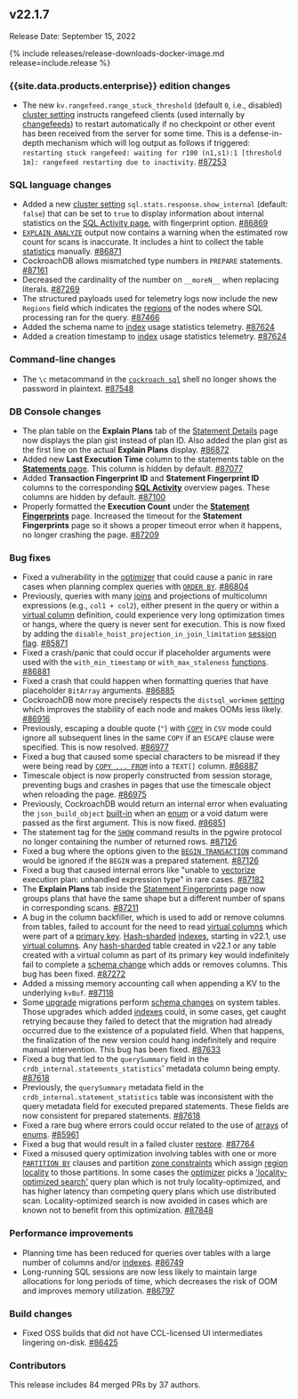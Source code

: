 ## v22.1.7

Release Date: September 15, 2022

{% include releases/release-downloads-docker-image.md release=include.release %}

<h3 id="v22-1-7-enterprise-edition-changes">{{site.data.products.enterprise}} edition changes</h3>

- The new `kv.rangefeed.range_stuck_threshold` (default `0`, i.e., disabled) [cluster setting](../v22.1/cluster-settings.html) instructs rangefeed clients (used internally by [changefeeds](../v22.1/create-and-configure-changefeeds.html)) to restart automatically if no checkpoint or other event has been received from the server for some time. This is a defense-in-depth mechanism which will log output as follows if triggered: `restarting stuck rangefeed: waiting for r100 (n1,s1):1 [threshold 1m]: rangefeed restarting due to inactivity`. [#87253][#87253]

<h3 id="v22-1-7-sql-language-changes">SQL language changes</h3>

- Added a new [cluster setting](../v22.1/cluster-settings.html) `sql.stats.response.show_internal` (default: `false`) that can be set to `true` to display information about internal statistics on the [SQL Activity page](../v22.1/ui-sql-dashboard.html), with fingerprint option. [#86869][#86869]
- [`EXPLAIN ANALYZE`](../v22.1/explain-analyze.html) output now contains a warning when the estimated row count for scans is inaccurate. It includes a hint to collect the table [statistics](../v22.1/cost-based-optimizer.html#table-statistics) manually. [#86871][#86871]
- CockroachDB allows mismatched type numbers in `PREPARE` statements. [#87161][#87161]
- Decreased the cardinality of the number on `__moreN__` when replacing literals. [#87269][#87269]
- The structured payloads used for telemetry logs now include the new `Regions` field which indicates the [regions](../v22.1/multiregion-overview.html#database-regions) of the nodes where SQL processing ran for the query. [#87466][#87466]
- Added the schema name to [index](../v22.1/indexes.html) usage statistics telemetry. [#87624][#87624]
- Added a creation timestamp to [index](../v22.1/indexes.html) usage statistics telemetry. [#87624][#87624]

<h3 id="v22-1-7-command-line-changes">Command-line changes</h3>

- The `\c` metacommand in the [`cockroach sql`](../v22.1/cockroach-sql.html) shell no longer shows the password in plaintext. [#87548][#87548]

<h3 id="v22-1-7-db-console-changes">DB Console changes</h3>

- The plan table on the **Explain Plans** tab of the [Statement Details](../v22.1/ui-statements-page.html) page now displays the plan gist instead of plan ID. Also added the plan gist as the first line on the actual **Explain Plans** display. [#86872][#86872]
- Added new **Last Execution Time** column to the statements table on the [**Statements** page](../v22.1/ui-statements-page.html). This column is hidden by default. [#87077][#87077]
- Added **Transaction Fingerprint ID** and **Statement Fingerprint ID** columns to the corresponding [**SQL Activity**](../v22.1/ui-sql-dashboard.html) overview pages. These columns are hidden by default. [#87100][#87100]
- Properly formatted the **Execution Count** under the [**Statement Fingerprints**](../v22.1/ui-statements-page.html#statement-fingerprint-page) page. Increased the timeout for the **Statement Fingerprints** page so it shows a proper timeout error when it happens, no longer crashing the page. [#87209][#87209]

<h3 id="v22-1-7-bug-fixes">Bug fixes</h3>

- Fixed a vulnerability in the [optimizer](../v22.1/cost-based-optimizer.html) that could cause a panic in rare cases when planning complex queries with [`ORDER BY`](../v22.1/order-by.html). [#86804][#86804]
- Previously, queries with many [joins](../v22.1/joins.html) and projections of multicolumn expressions (e.g., `col1 + col2`), either present in the query or within a [virtual column](../v22.1/computed-columns.html) definition, could experience very long optimization times or hangs, where the query is never sent for execution. This is now fixed by adding the `disable_hoist_projection_in_join_limitation` [session flag](../v22.1/set-vars.html#supported-variables). [#85871][#85871]
- Fixed a crash/panic that could occur if placeholder arguments were used with the `with_min_timestamp` or `with_max_staleness` [functions](../v22.1/functions-and-operators.html). [#86881][#86881]
- Fixed a crash that could happen when formatting queries that have placeholder `BitArray` arguments. [#86885][#86885]
- CockroachDB now more precisely respects the `distsql_workmem` [setting](../v22.1/set-vars.html#supported-variables) which improves the stability of each node and makes OOMs less likely. [#86916][#86916]
- Previously, escaping a double quote (`"`) with [`COPY`](../v22.1/copy-from.html) in `CSV` mode could ignore all subsequent lines in the same `COPY` if an `ESCAPE` clause were specified. This is now resolved. [#86977][#86977]
- Fixed a bug that caused some special characters to be misread if they were being read by [`COPY ... FROM`](../v22.1/copy-from.html) into a `TEXT[]` column. [#86887][#86887]
- Timescale object is now properly constructed from session storage, preventing  bugs and crashes in pages that use the timescale object when reloading the page. [#86975][#86975]
- Previously, CockroachDB would return an internal error when evaluating the `json_build_object` [built-in](../v22.1/functions-and-operators.html) when an [enum](../v22.1/enum.html) or a void datum were passed as the first argument. This is now fixed. [#86851][#86851]
- The statement tag for the [`SHOW`](../v22.1/show-vars.html) command results in the pgwire protocol no longer containing the number of returned rows. [#87126][#87126]
- Fixed a bug where the options given to the [`BEGIN TRANSACTION`](../v22.1/begin-transaction.html) command would be ignored if the `BEGIN` was a prepared statement. [#87126][#87126]
- Fixed a bug that caused internal errors like "unable to [vectorize](../v22.1/vectorized-execution.html) execution plan: unhandled expression type" in rare cases. [#87182][#87182]
- The **Explain Plans** tab inside the [Statement Fingerprints](../v22.1/ui-statements-page.html#statement-fingerprint-page) page now groups plans that have the same shape but a different number of spans in corresponding scans. [#87211][#87211]
- A bug in the column backfiller, which is used to add or remove columns from tables, failed to account for the need to read [virtual columns](../v22.1/computed-columns.html) which were part of a [primary key](../v22.1/primary-key.html). [Hash-sharded](../v22.1/hash-sharded-indexes.html) [indexes](../v22.1/indexes.html), starting in v22.1, use [virtual columns](../v22.1/computed-columns.html). Any [hash-sharded](../v22.1/hash-sharded-indexes.html) table created in v22.1 or any table created with a virtual column as part of its primary key would indefinitely fail to complete a [schema change](../v22.1/online-schema-changes.html) which adds or removes columns. This bug has been fixed. [#87272][#87272]
- Added a missing memory accounting call when appending a KV to the underlying `kvBuf`. [#87118][#87118]
- Some [upgrade](../v22.1/upgrade-cockroach-version.html) migrations perform [schema changes](../v22.1/online-schema-changes.html) on system tables. Those upgrades which added [indexes](../v22.1/indexes.html) could, in some cases, get caught retrying because they failed to detect that the migration had already occurred due to the existence of a populated field. When that happens, the finalization of the new version could hang indefinitely and require manual intervention. This bug has been fixed. [#87633][#87633]
- Fixed a bug that led to the `querySummary` field in the `crdb_internal.statements_statistics`' metadata column being empty. [#87618][#87618]
- Previously, the `querySummary` metadata field in the `crdb_internal.statement_statistics` table was inconsistent with the query metadata field for executed prepared statements. These fields are now consistent for prepared statements. [#87618][#87618]
- Fixed a rare bug where errors could occur related to the use of [arrays](../v22.1/array.html) of [enums](../v22.1/enum.html). [#85961][#85961]
- Fixed a bug that would result in a failed cluster [restore](../v22.1/restore.html). [#87764][#87764]
- Fixed a misused query optimization involving tables with one or more [`PARTITION BY`](../v22.1/partition-by.html) clauses and partition [zone constraints](../v22.1/configure-replication-zones.html) which assign [region locality](../v22.1/set-locality.html) to those partitions. In some cases the [optimizer](../v22.1/cost-based-optimizer.html) picks a ['locality-optimized search'](../v22.1/cost-based-optimizer.html#locality-optimized-search-in-multi-region-clusters) query plan which is not truly locality-optimized, and has higher latency than competing query plans which use distributed scan. Locality-optimized search is now avoided in cases which are known not to benefit from this optimization. [#87848][#87848]

<h3 id="v22-1-7-performance-improvements">Performance improvements</h3>

- Planning time has been reduced for queries over tables with a large number of columns and/or [indexes](../v22.1/indexes.html). [#86749][#86749]
- Long-running SQL sessions are now less likely to maintain large allocations for long periods of time, which decreases the risk of OOM and improves memory utilization. [#86797][#86797]

<h3 id="v22-1-7-build-changes">Build changes</h3>

- Fixed OSS builds that did not have CCL-licensed UI intermediates lingering on-disk. [#86425][#86425]

<h3 id="v22-1-7-contributors">Contributors</h3>

This release includes 84 merged PRs by 37 authors.

[#85871]: https://github.com/cockroachdb/cockroach/pull/85871
[#85961]: https://github.com/cockroachdb/cockroach/pull/85961
[#86425]: https://github.com/cockroachdb/cockroach/pull/86425
[#86428]: https://github.com/cockroachdb/cockroach/pull/86428
[#86749]: https://github.com/cockroachdb/cockroach/pull/86749
[#86797]: https://github.com/cockroachdb/cockroach/pull/86797
[#86804]: https://github.com/cockroachdb/cockroach/pull/86804
[#86851]: https://github.com/cockroachdb/cockroach/pull/86851
[#86869]: https://github.com/cockroachdb/cockroach/pull/86869
[#86871]: https://github.com/cockroachdb/cockroach/pull/86871
[#86872]: https://github.com/cockroachdb/cockroach/pull/86872
[#86881]: https://github.com/cockroachdb/cockroach/pull/86881
[#86885]: https://github.com/cockroachdb/cockroach/pull/86885
[#86887]: https://github.com/cockroachdb/cockroach/pull/86887
[#86916]: https://github.com/cockroachdb/cockroach/pull/86916
[#86975]: https://github.com/cockroachdb/cockroach/pull/86975
[#86977]: https://github.com/cockroachdb/cockroach/pull/86977
[#87059]: https://github.com/cockroachdb/cockroach/pull/87059
[#87077]: https://github.com/cockroachdb/cockroach/pull/87077
[#87100]: https://github.com/cockroachdb/cockroach/pull/87100
[#87118]: https://github.com/cockroachdb/cockroach/pull/87118
[#87126]: https://github.com/cockroachdb/cockroach/pull/87126
[#87127]: https://github.com/cockroachdb/cockroach/pull/87127
[#87161]: https://github.com/cockroachdb/cockroach/pull/87161
[#87182]: https://github.com/cockroachdb/cockroach/pull/87182
[#87209]: https://github.com/cockroachdb/cockroach/pull/87209
[#87211]: https://github.com/cockroachdb/cockroach/pull/87211
[#87253]: https://github.com/cockroachdb/cockroach/pull/87253
[#87269]: https://github.com/cockroachdb/cockroach/pull/87269
[#87272]: https://github.com/cockroachdb/cockroach/pull/87272
[#87466]: https://github.com/cockroachdb/cockroach/pull/87466
[#87548]: https://github.com/cockroachdb/cockroach/pull/87548
[#87618]: https://github.com/cockroachdb/cockroach/pull/87618
[#87624]: https://github.com/cockroachdb/cockroach/pull/87624
[#87633]: https://github.com/cockroachdb/cockroach/pull/87633
[#87764]: https://github.com/cockroachdb/cockroach/pull/87764
[#87848]: https://github.com/cockroachdb/cockroach/pull/87848
